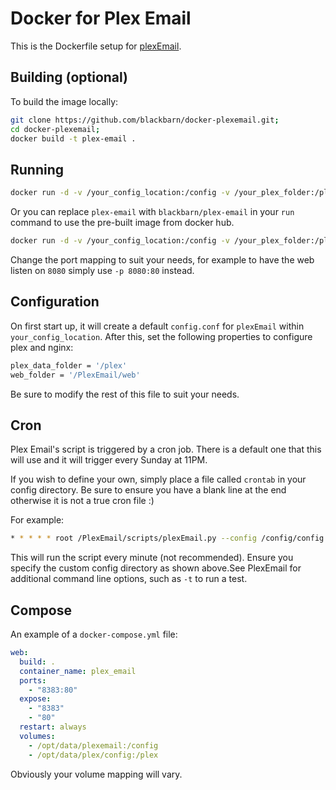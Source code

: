 # Docker for Plex Email

This is the Dockerfile setup for [plexEmail](https://github.com/jakewaldron/PlexEmail).

## Building (optional)
To build the image locally:

```bash
git clone https://github.com/blackbarn/docker-plexemail.git;
cd docker-plexemail;
docker build -t plex-email .
```

## Running

```bash
docker run -d -v /your_config_location:/config -v /your_plex_folder:/plex -p 80:80 --name plexEmail plex-email
```

Or you can replace `plex-email` with `blackbarn/plex-email` in your `run` command to use the pre-built image from docker hub.

```bash
docker run -d -v /your_config_location:/config -v /your_plex_folder:/plex -p 80:80 --name plexEmail blackbarn/plex-email
```

Change the port mapping to suit your needs, for example to have the web listen on `8080` simply use `-p 8080:80` instead.

## Configuration

On first start up, it will create a default `config.conf` for `plexEmail` within `your_config_location`. 
After this, set the following properties to configure plex and nginx:

```bash
plex_data_folder = '/plex'
web_folder = '/PlexEmail/web'
```

Be sure to modify the rest of this file to suit your needs.

## Cron
Plex Email's script is triggered by a cron job. There is a default one that this will use and it will trigger every Sunday at 11PM.

If you wish to define your own, simply place a file called `crontab` in your config directory. Be sure to ensure you have a blank line at the end otherwise it is not a true cron file :)

For example:

```bash
* * * * * root /PlexEmail/scripts/plexEmail.py --config /config/config.conf
```

This will run the script every minute (not recommended). Ensure you specify the custom config directory as shown above.See PlexEmail for additional command line options, such as `-t` to run a test.

## Compose

An example of a `docker-compose.yml` file:

```yml
web:
  build: .
  container_name: plex_email
  ports:
    - "8383:80"
  expose:
    - "8383"
    - "80"
  restart: always
  volumes:
    - /opt/data/plexemail:/config
    - /opt/data/plex/config:/plex
```

Obviously your volume mapping will vary.
